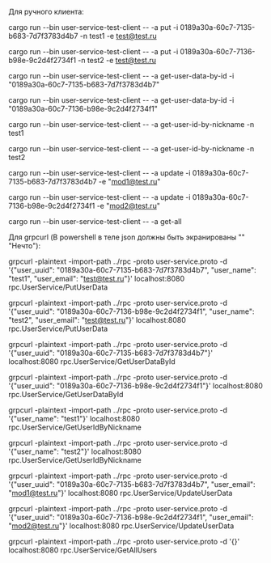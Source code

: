 
Для ручного клиента:

cargo run --bin user-service-test-client -- -a put -i 0189a30a-60c7-7135-b683-7d7f3783d4b7 -n test1 -e test@test.ru

cargo run --bin user-service-test-client -- -a put -i 0189a30a-60c7-7136-b98e-9c2d4f2734f1 -n test2 -e test@test.ru

cargo run --bin user-service-test-client -- -a get-user-data-by-id -i "0189a30a-60c7-7135-b683-7d7f3783d4b7"

cargo run --bin user-service-test-client -- -a get-user-data-by-id -i "0189a30a-60c7-7136-b98e-9c2d4f2734f1"

cargo run --bin user-service-test-client -- -a get-user-id-by-nickname -n test1

cargo run --bin user-service-test-client -- -a get-user-id-by-nickname -n test2

cargo run --bin user-service-test-client -- -a update -i 0189a30a-60c7-7135-b683-7d7f3783d4b7 -e "mod1@test.ru"

cargo run --bin user-service-test-client -- -a update -i 0189a30a-60c7-7136-b98e-9c2d4f2734f1 -e "mod2@test.ru"

cargo run --bin user-service-test-client -- -a get-all



Для grpcurl (В powershell в теле json должны быть экранированы ""  \"Нечто\"):

grpcurl -plaintext -import-path ../rpc -proto user-service.proto -d '{"user_uuid": "0189a30a-60c7-7135-b683-7d7f3783d4b7", "user_name": "test1", "user_email": "test@test.ru"}' localhost:8080 rpc.UserService/PutUserData

grpcurl -plaintext -import-path ../rpc -proto user-service.proto -d '{"user_uuid": "0189a30a-60c7-7136-b98e-9c2d4f2734f1", "user_name": "test2", "user_email": "test@test.ru"}' localhost:8080 rpc.UserService/PutUserData


grpcurl -plaintext -import-path ../rpc -proto user-service.proto -d '{"user_uuid": "0189a30a-60c7-7135-b683-7d7f3783d4b7"}' localhost:8080 rpc.UserService/GetUserDataById

grpcurl -plaintext -import-path ../rpc -proto user-service.proto -d '{"user_uuid": "0189a30a-60c7-7136-b98e-9c2d4f2734f1"}' localhost:8080 rpc.UserService/GetUserDataById


grpcurl -plaintext -import-path ../rpc -proto user-service.proto -d '{"user_name": "test1"}' localhost:8080 rpc.UserService/GetUserIdByNickname

grpcurl -plaintext -import-path ../rpc -proto user-service.proto -d '{"user_name": "test2"}' localhost:8080 rpc.UserService/GetUserIdByNickname


grpcurl -plaintext -import-path ../rpc -proto user-service.proto -d '{"user_uuid": "0189a30a-60c7-7135-b683-7d7f3783d4b7", "user_email": "mod1@test.ru"}' localhost:8080 rpc.UserService/UpdateUserData

grpcurl -plaintext -import-path ../rpc -proto user-service.proto -d '{"user_uuid": "0189a30a-60c7-7136-b98e-9c2d4f2734f1", "user_email": "mod2@test.ru"}' localhost:8080 rpc.UserService/UpdateUserData


grpcurl -plaintext -import-path ../rpc -proto user-service.proto -d '{}' localhost:8080 rpc.UserService/GetAllUsers
